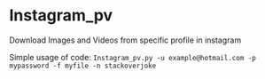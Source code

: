 # Instagram_pv
Download Images and Videos from specific profile in instagram

Simple usage of code:
```Instagram_pv.py -u example@hotmail.com -p mypassword -f myfile -n stackoverjoke```
